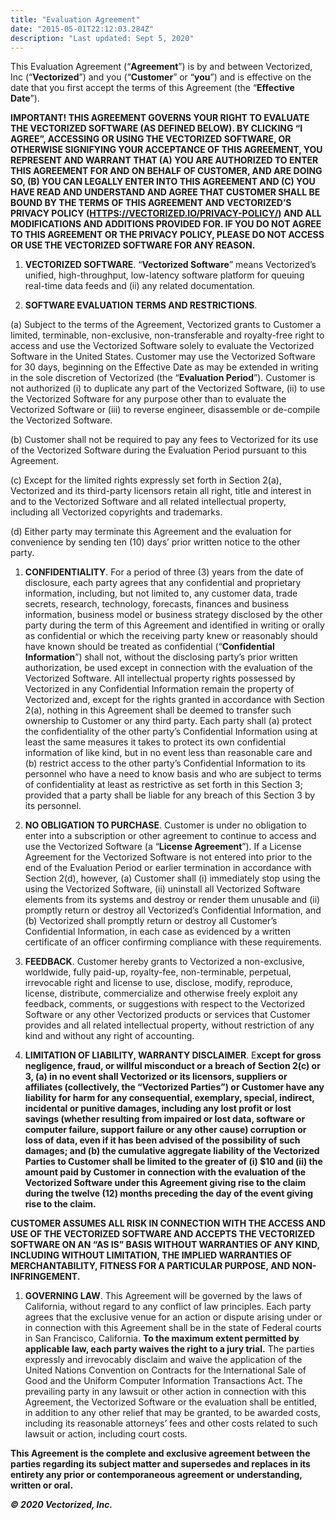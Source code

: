 ```yaml
---
title: "Evaluation Agreement"
date: "2015-05-01T22:12:03.284Z"
description: "Last updated: Sept 5, 2020"
---
```


This Evaluation Agreement (“**Agreement**”) is by and between
Vectorized, Inc (“**Vectorized**”) and you (“**Customer**” or “**you**”)
and is effective on the date that you first accept the terms of this
Agreement (the “**Effective Date**”).

**IMPORTANT! THIS AGREEMENT GOVERNS YOUR RIGHT TO EVALUATE THE
VECTORIZED SOFTWARE (AS DEFINED BELOW). BY CLICKING “I AGREE”, ACCESSING
OR USING THE VECTORIZED SOFTWARE, OR OTHERWISE SIGNIFYING YOUR
ACCEPTANCE OF THIS AGREEMENT, YOU REPRESENT AND WARRANT THAT (A) YOU ARE
AUTHORIZED TO ENTER THIS AGREEMENT FOR AND ON BEHALF OF CUSTOMER, AND
ARE DOING SO, (B) YOU CAN LEGALLY ENTER INTO THIS AGREEMENT AND (C) YOU
HAVE READ AND UNDERSTAND AND AGREE THAT CUSTOMER SHALL BE BOUND BY THE
TERMS OF THIS AGREEMENT AND VECTORIZED’S PRIVACY POLICY
(<HTTPS://VECTORIZED.IO/PRIVACY-POLICY/>) AND ALL MODIFICATIONS AND
ADDITIONS PROVIDED FOR. IF YOU DO NOT AGREE TO THIS AGREEMENT OR THE
PRIVACY POLICY, PLEASE DO NOT ACCESS OR USE THE VECTORIZED SOFTWARE FOR
ANY REASON.**

1.  **VECTORIZED SOFTWARE**. “**Vectorized Software**” means
    Vectorized’s unified, high-throughput, low-latency software platform
    for queuing real-time data feeds and (ii) any related documentation.

2.  **SOFTWARE EVALUATION TERMS AND RESTRICTIONS**.

\(a\) Subject to the terms of the Agreement, Vectorized grants to
Customer a limited, terminable, non-exclusive, non-transferable and
royalty-free right to access and use the Vectorized Software solely to
evaluate the Vectorized Software in the United States. Customer may use
the Vectorized Software for 30 days, beginning on the Effective Date as
may be extended in writing in the sole discretion of Vectorized (the
“**Evaluation Period**”). Customer is not authorized (i) to duplicate
any part of the Vectorized Software, (ii) to use the Vectorized Software
for any purpose other than to evaluate the Vectorized Software or (iii)
to reverse engineer, disassemble or de-compile the Vectorized Software.

\(b\) Customer shall not be required to pay any fees to Vectorized for
its use of the Vectorized Software during the Evaluation Period pursuant
to this Agreement.

\(c\) Except for the limited rights expressly set forth in Section 2(a),
Vectorized and its third-party licensors retain all right, title and
interest in and to the Vectorized Software and all related intellectual
property, including all Vectorized copyrights and trademarks.

\(d\) Either party may terminate this Agreement and the evaluation for
convenience by sending ten (10) days’ prior written notice to the other
party.

1.  **CONFIDENTIALITY**. For a period of three (3) years from the date
    of disclosure, each party agrees that any confidential and
    proprietary information, including, but not limited to, any customer
    data, trade secrets, research, technology, forecasts, finances and
    business information, business model or business strategy disclosed
    by the other party during the term of this Agreement and identified
    in writing or orally as confidential or which the receiving party
    knew or reasonably should have known should be treated as
    confidential (“**Confidential Information**”) shall not, without the
    disclosing party’s prior written authorization, be used except in
    connection with the evaluation of the Vectorized Software. All
    intellectual property rights possessed by Vectorized in any
    Confidential Information remain the property of Vectorized and,
    except for the rights granted in accordance with Section 2(a),
    nothing in this Agreement shall be deemed to transfer such ownership
    to Customer or any third party. Each party shall (a) protect the
    confidentiality of the other party’s Confidential Information using
    at least the same measures it takes to protect its own confidential
    information of like kind, but in no event less than reasonable care
    and (b) restrict access to the other party’s Confidential
    Information to its personnel who have a need to know basis and who
    are subject to terms of confidentiality at least as restrictive as
    set forth in this Section 3; provided that a party shall be liable
    for any breach of this Section 3 by its personnel.

2.  **NO OBLIGATION TO PURCHASE**. Customer is under no obligation to
    enter into a subscription or other agreement to continue to access
    and use the Vectorized Software (a “**License Agreement**”). If a
    License Agreement for the Vectorized Software is not entered into
    prior to the end of the Evaluation Period or earlier termination in
    accordance with Section 2(d), however, (a) Customer shall (i)
    immediately stop using the using the Vectorized Software, (ii)
    uninstall all Vectorized Software elements from its systems and
    destroy or render them unusable and (ii) promptly return or destroy
    all Vectorized’s Confidential Information, and (b) Vectorized shall
    promptly return or destroy all Customer’s Confidential Information,
    in each case as evidenced by a written certificate of an officer
    confirming compliance with these requirements.

3.  **FEEDBACK**. Customer hereby grants to Vectorized a non-exclusive,
    worldwide, fully paid-up, royalty-fee, non-terminable, perpetual,
    irrevocable right and license to use, disclose, modify, reproduce,
    license, distribute, commercialize and otherwise freely exploit any
    feedback, comments, or suggestions with respect to the Vectorized
    Software or any other Vectorized products or services that Customer
    provides and all related intellectual property, without restriction
    of any kind and without any right of accounting.

4.  **LIMITATION OF LIABILITY, WARRANTY DISCLAIMER**. E**xcept for gross
    negligence, fraud, or willful misconduct or a breach of Section 2(c)
    or 3, (a) in no event shall Vectorized or its licensors, suppliers
    or affiliates (collectively, the “Vectorized Parties”) or Customer
    have any liability for harm for any consequential, exemplary,
    special, indirect, incidental or punitive damages, including any
    lost profit or lost savings (whether resulting from impaired or lost
    data, software or computer failure, support failure or any other
    cause) corruption or loss of data, even if it has been advised of
    the possibility of such damages; and (b) the cumulative aggregate
    liability of the Vectorized Parties to Customer shall be limited to
    the greater of (i) $10 and (ii) the amount paid by Customer in
    connection with the evaluation of the Vectorized Software under this
    Agreement giving rise to the claim during the twelve (12) months
    preceding the day of the event giving rise to the claim.**

**CUSTOMER ASSUMES ALL RISK IN CONNECTION WITH THE ACCESS AND USE OF THE
VECTORIZED SOFTWARE AND ACCEPTS THE VECTORIZED SOFTWARE ON AN “AS IS”
BASIS WITHOUT WARRANTIES OF ANY KIND, INCLUDING WITHOUT LIMITATION, THE
IMPLIED WARRANTIES OF MERCHANTABILITY, FITNESS FOR A PARTICULAR PURPOSE,
AND NON-INFRINGEMENT.**

1.  **GOVERNING LAW**. This Agreement will be governed by the laws of
    California, without regard to any conflict of law principles. Each
    party agrees that the exclusive venue for an action or dispute
    arising under or in connection with this Agreement shall be in the
    state of Federal courts in San Francisco, California. **To the
    maximum extent permitted by applicable law, each party waives the
    right to a jury trial.** The parties expressly and irrevocably
    disclaim and waive the application of the United Nations Convention
    on Contracts for the International Sale of Good and the Uniform
    Computer Information Transactions Act. The prevailing party in any
    lawsuit or other action in connection with this Agreement, the
    Vectorized Software or the evaluation shall be entitled, in addition
    to any other relief that may be granted, to be awarded costs,
    including its reasonable attorneys’ fees and other costs related to
    such lawsuit or action, including court costs.

**This Agreement is the complete and exclusive agreement between the
parties regarding its subject matter and supersedes and replaces in its
entirety any prior or contemporaneous agreement or understanding,
written or oral.**

***© 2020 Vectorized, Inc.***
